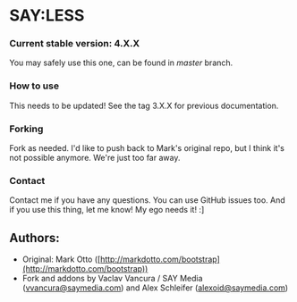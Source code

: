 SAY:LESS
========
	


### Current stable version: 4.X.X

You may safely use this one, can be found in _master_ branch.



### How to use

This needs to be updated! See the tag 3.X.X for previous documentation.



### Forking

Fork as needed. I'd like to push back to Mark's original repo, but I think it's not possible anymore. We're just too far away.



### Contact

Contact me if you have any questions. You can use GitHub issues too. And if you use this thing, let me know! My ego needs it! :]


	
## Authors:

* Original: Mark Otto ([http://markdotto.com/bootstrap](http://markdotto.com/bootstrap))
* Fork and addons by Vaclav Vancura / SAY Media ([vvancura@saymedia.com](mailto:vvancura@saymedia.com)) and Alex Schleifer ([alexoid@saymedia.com](mailto:alexoid@saymedia.com))
